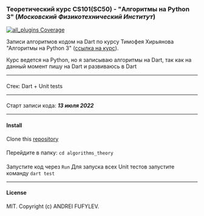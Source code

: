 ### Теоретический курс CS101(SC50) - "Алгоритмы на Python 3" (*Московский Физикотехнический Институт*)
<p>
  <a href="https://codecov.io/gh/flutter_community/plus_plugins/">
    <img src="https://codecov.io/gh/fluttercommunity/plus_plugins/graph/badge.svg" alt="all_plugins Coverage"/>
  </a>
</p>

Записи алгоритмов кодом на Dart по курсу Тимофея Хирьянова "Алгоритмы на Python 3"
([ссылка на курс](https://www.youtube.com/playlist?list=PLRDzFCPr95fK7tr47883DFUbm4GeOjjc0)). 

Курс ведется на Python, но я записываю алгоритмы на Dart, так как на данный момент пишу 
на Dart и развиваюсь в Dart

---

####
Стек: Dart + Unit tests

---

####
Старт записи кода: ***13 июля 2022***

---

#### Install
Clone this [repository](https://github.com/fufylev/algorithms_theory.git)
####
Перейдите в папку:
`cd algorithms_theory`
####
Запустите код через `Run`
Для запуска всех Unit тестов запустите команду `dart test`

---

#### License
MIT. Copyright (c) ANDREI FUFYLEV.
